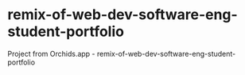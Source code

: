# remix-of-web-dev-software-eng-student-portfolio
Project from Orchids.app - remix-of-web-dev-software-eng-student-portfolio
